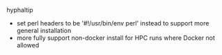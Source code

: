 hyphaltip
* set perl headers to be '#!/usr/bin/env perl' instead to support more general installation
* more fully support non-docker install for HPC runs where Docker not allowed
